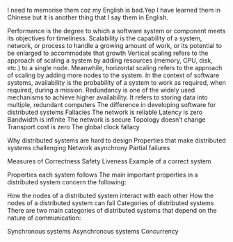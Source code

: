 I need to memorise them coz my English is bad.Yep I have learned them in Chinese but it is another thing that I say them in English.


Performance is the degree to which a software system or component meets its objectives for timeliness.
Scalability is the capability of a system, network, or process to handle a growing amount of work, or its potential to be enlarged to accommodate that growth
Vertical scaling refers to the approach of scaling a system by adding resources (memory, CPU, disk, etc.) to a single node. Meanwhile, horizontal scaling refers to the approach of scaling by adding more nodes to the system.
In the context of software systems, availability is the probability of a system to work as required, when required, during a mission.
Redundancy is one of the widely used mechanisms to achieve higher availability. It refers to storing data into multiple, redundant computers
The difference in developing software for distributed systems
Fallacies
The network is reliable
Latency is zero
Bandwidth is infinite
The network is secure
Topology doesn’t change
Transport cost is zero
The global clock fallacy

Why distributed systems are hard to design
Properties that make distributed systems challenging
Network asynchrony
Partial failures

Measures of Correctness
Safety
Liveness
Example of a correct system

Properties each system follows
The main important properties in a distributed system concern the following:

How the nodes of a distributed system interact with each other
How the nodes of a distributed system can fail
Categories of distributed systems
There are two main categories of distributed systems that depend on the nature of communication:

Synchronous systems
Asynchronous systems
Concurrency
